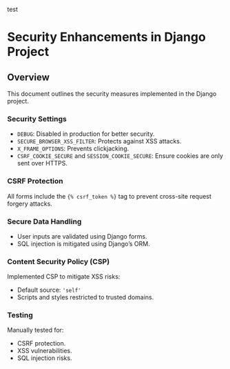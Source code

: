 test

# Security Enhancements in Django Project

## Overview
This document outlines the security measures implemented in the Django project.

### Security Settings
- `DEBUG`: Disabled in production for better security.
- `SECURE_BROWSER_XSS_FILTER`: Protects against XSS attacks.
- `X_FRAME_OPTIONS`: Prevents clickjacking.
- `CSRF_COOKIE_SECURE` and `SESSION_COOKIE_SECURE`: Ensure cookies are only sent over HTTPS.

### CSRF Protection
All forms include the `{% csrf_token %}` tag to prevent cross-site request forgery attacks.

### Secure Data Handling
- User inputs are validated using Django forms.
- SQL injection is mitigated using Django’s ORM.

### Content Security Policy (CSP)
Implemented CSP to mitigate XSS risks:
- Default source: `'self'`
- Scripts and styles restricted to trusted domains.

### Testing
Manually tested for:
- CSRF protection.
- XSS vulnerabilities.
- SQL injection risks.
